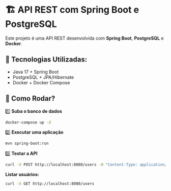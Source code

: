 # 🏗 API REST com Spring Boot e PostgreSQL

Este projeto é uma API REST desenvolvida com **Spring Boot**, **PostgreSQL** e **Docker**.

## 🚀 Tecnologias Utilizadas:
- Java 17 + Spring Boot
- PostgreSQL + JPA/Hibernate
- Docker + Docker Compose

## 📌 Como Rodar?
1️⃣ **Suba o banco de dados**  
```sh
docker-compose up -d 

```
2️⃣ **Executar uma aplicação**
````sh
mvn spring-boot:run

`````
3️⃣ **Testar a API**
```sh
curl -X POST http://localhost:8080/users -H "Content-Type: application/json" -d '{"name": "João", "email": "joao@email.com"}'

````
**Listar usuários:**
```sh
curl -X GET http://localhost:8080/users
